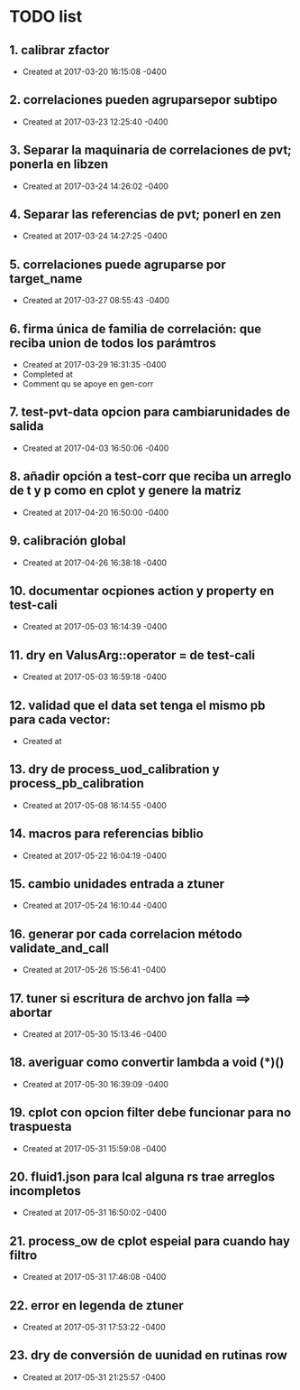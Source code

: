 # TODO list
## 1. calibrar zfactor
- Created at   2017-03-20 16:15:08 -0400

## 2. correlaciones pueden agruparsepor subtipo
- Created at   2017-03-23 12:25:40 -0400

## 3. Separar la maquinaria de correlaciones de pvt; ponerla en libzen
- Created at   2017-03-24 14:26:02 -0400

## 4. Separar las referencias de pvt; ponerl en zen
- Created at   2017-03-24 14:27:25 -0400

## 5. correlaciones puede agruparse por target_name
- Created at   2017-03-27 08:55:43 -0400

## 6. firma única de familia de correlación: que reciba union de todos los parámtros
- Created at   2017-03-29 16:31:35 -0400
- Completed at 
- Comment      qu se apoye en gen-corr

## 7. test-pvt-data opcion para cambiarunidades de salida
- Created at   2017-04-03 16:50:06 -0400

## 8. añadir opción a test-corr que reciba un arreglo de t y p como en cplot y genere la matriz
- Created at   2017-04-20 16:50:00 -0400

## 9. calibración global
- Created at   2017-04-26 16:38:18 -0400

## 10. documentar ocpiones action y property en test-cali
- Created at   2017-05-03 16:14:39 -0400

## 11. dry en ValusArg::operator = de test-cali
- Created at   2017-05-03 16:59:18 -0400

## 12. validad que el data set tenga el mismo pb para cada vector: 
- Created at   

## 13. dry de process_uod_calibration y process_pb_calibration
- Created at   2017-05-08 16:14:55 -0400

## 14. macros para referencias biblio
- Created at   2017-05-22 16:04:19 -0400

## 15. cambio unidades entrada a ztuner
- Created at   2017-05-24 16:10:44 -0400

## 16. generar por cada correlacion método validate_and_call
- Created at   2017-05-26 15:56:41 -0400

## 17. tuner si escritura de archvo jon falla ==> abortar
- Created at   2017-05-30 15:13:46 -0400

## 18. averiguar como convertir lambda a void (*)()
- Created at   2017-05-30 16:39:09 -0400

## 19. cplot con opcion filter debe funcionar para no traspuesta
- Created at   2017-05-31 15:59:08 -0400

## 20. fluid1.json para lcal alguna rs trae arreglos incompletos
- Created at   2017-05-31 16:50:02 -0400

## 21. process_ow de cplot espeial para cuando hay filtro
- Created at   2017-05-31 17:46:08 -0400

## 22. error en legenda de ztuner
- Created at   2017-05-31 17:53:22 -0400

## 23. dry de conversión de uunidad en rutinas row
- Created at   2017-05-31 21:25:57 -0400

